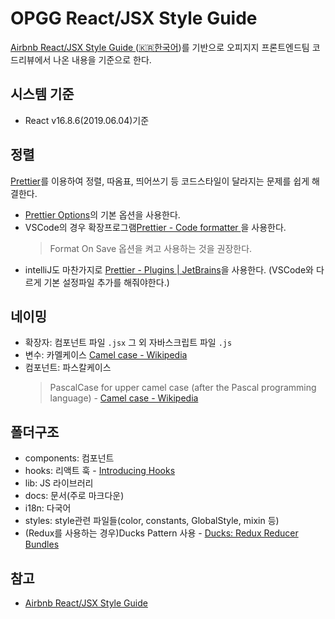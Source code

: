 # OPGG React/JSX Style Guide

[Airbnb React/JSX Style Guide
](https://github.com/airbnb/javascript/tree/master/react)([🇰🇷한국어](https://github.com/apple77y/javascript/tree/master/react))를 기반으로 오피지지 프론트엔드팀 코드리뷰에서 나온 내용을 기준으로 한다.

## 시스템 기준

- React v16.8.6(2019.06.04)기준

## 정렬

[Prettier](https://prettier.io/)를 이용하여 정렬, 따옴표, 띄어쓰기 등 코드스타일이 달라지는 문제를 쉽게 해결한다.

- [Prettier Options](https://prettier.io/docs/en/options.html)의 기본 옵션을 사용한다.
- VSCode의 경우 확장프로그램[Prettier - Code formatter
  ](https://marketplace.visualstudio.com/items?itemName=esbenp.prettier-vscode)을 사용한다.
  > Format On Save 옵션을 켜고 사용하는 것을 권장한다.
- intelliJ도 마찬가지로 [Prettier - Plugins | JetBrains](https://plugins.jetbrains.com/plugin/10456-prettier)을 사용한다. (VSCode와 다르게 기본 설정파일 추가를 해줘야한다.)

## 네이밍

- 확장자: 컴포넌트 파일 `.jsx` 그 외 자바스크립트 파일 `.js`
- 변수: 카멜케이스 [Camel case - Wikipedia]
- 컴포넌트: 파스칼케이스
  > PascalCase for upper camel case (after the Pascal programming language) - [Camel case - Wikipedia]

## 폴더구조

- components: 컴포넌트
- hooks: 리액트 훅 - [Introducing Hooks
  ](https://reactjs.org/docs/hooks-intro.html)
- lib: JS 라이브러리
- docs: 문서(주로 마크다운)
- i18n: 다국어
- styles: style관련 파일들(color, constants, GlobalStyle, mixin 등)
- (Redux를 사용하는 경우)Ducks Pattern 사용 - [Ducks: Redux Reducer Bundles](https://github.com/erikras/ducks-modular-redux)

## 참고

- [Airbnb React/JSX Style Guide
  ](https://github.com/airbnb/javascript/tree/master/react)

<!-- 변수 -->

[camel case - wikipedia]: https://en.wikipedia.org/wiki/Camel_case
